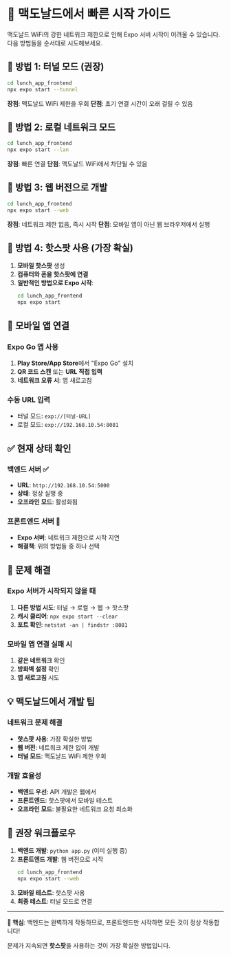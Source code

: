 # 🍟 맥도날드에서 빠른 시작 가이드

맥도날드 WiFi의 강한 네트워크 제한으로 인해 Expo 서버 시작이 어려울 수 있습니다. 다음 방법들을 순서대로 시도해보세요.

## 🚀 **방법 1: 터널 모드 (권장)**

```bash
cd lunch_app_frontend
npx expo start --tunnel
```

**장점**: 맥도날드 WiFi 제한을 우회
**단점**: 초기 연결 시간이 오래 걸릴 수 있음

## 🚀 **방법 2: 로컬 네트워크 모드**

```bash
cd lunch_app_frontend
npx expo start --lan
```

**장점**: 빠른 연결
**단점**: 맥도날드 WiFi에서 차단될 수 있음

## 🚀 **방법 3: 웹 버전으로 개발**

```bash
cd lunch_app_frontend
npx expo start --web
```

**장점**: 네트워크 제한 없음, 즉시 시작
**단점**: 모바일 앱이 아닌 웹 브라우저에서 실행

## 🚀 **방법 4: 핫스팟 사용 (가장 확실)**

1. **모바일 핫스팟** 생성
2. **컴퓨터와 폰을 핫스팟에 연결**
3. **일반적인 방법으로 Expo 시작**:
   ```bash
   cd lunch_app_frontend
   npx expo start
   ```

## 📱 **모바일 앱 연결**

### Expo Go 앱 사용
1. **Play Store/App Store**에서 "Expo Go" 설치
2. **QR 코드 스캔** 또는 **URL 직접 입력**
3. **네트워크 오류 시**: 앱 새로고침

### 수동 URL 입력
- 터널 모드: `exp://[터널-URL]`
- 로컬 모드: `exp://192.168.10.54:8081`

## ✅ **현재 상태 확인**

### 백엔드 서버 ✅
- **URL**: `http://192.168.10.54:5000`
- **상태**: 정상 실행 중
- **오프라인 모드**: 활성화됨

### 프론트엔드 서버 🔄
- **Expo 서버**: 네트워크 제한으로 시작 지연
- **해결책**: 위의 방법들 중 하나 선택

## 🔧 **문제 해결**

### Expo 서버가 시작되지 않을 때
1. **다른 방법 시도**: 터널 → 로컬 → 웹 → 핫스팟
2. **캐시 클리어**: `npx expo start --clear`
3. **포트 확인**: `netstat -an | findstr :8081`

### 모바일 앱 연결 실패 시
1. **같은 네트워크** 확인
2. **방화벽 설정** 확인
3. **앱 새로고침** 시도

## 💡 **맥도날드에서 개발 팁**

### 네트워크 문제 해결
- **핫스팟 사용**: 가장 확실한 방법
- **웹 버전**: 네트워크 제한 없이 개발
- **터널 모드**: 맥도날드 WiFi 제한 우회

### 개발 효율성
- **백엔드 우선**: API 개발은 웹에서
- **프론트엔드**: 핫스팟에서 모바일 테스트
- **오프라인 모드**: 불필요한 네트워크 요청 최소화

## 🎯 **권장 워크플로우**

1. **백엔드 개발**: `python app.py` (이미 실행 중)
2. **프론트엔드 개발**: 웹 버전으로 시작
   ```bash
   cd lunch_app_frontend
   npx expo start --web
   ```
3. **모바일 테스트**: 핫스팟 사용
4. **최종 테스트**: 터널 모드로 연결

---

**🎉 핵심**: 백엔드는 완벽하게 작동하므로, 프론트엔드만 시작하면 모든 것이 정상 작동합니다!

문제가 지속되면 **핫스팟**을 사용하는 것이 가장 확실한 방법입니다.
